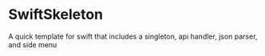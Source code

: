 SwiftSkeleton
=============

A quick template for swift that includes a singleton, api handler, json parser, and side menu
